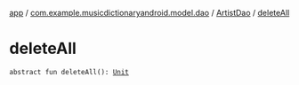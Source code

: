 [app](../../index.md) / [com.example.musicdictionaryandroid.model.dao](../index.md) / [ArtistDao](index.md) / [deleteAll](./delete-all.md)

# deleteAll

`abstract fun deleteAll(): `[`Unit`](https://kotlinlang.org/api/latest/jvm/stdlib/kotlin/-unit/index.html)